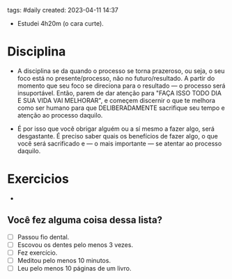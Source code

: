 tags: #daily 
created: 2023-04-11 14:37

- Estudei 4h20m (o cara curte).

# Disciplina
- A disciplina se da quando o processo se torna prazeroso, ou seja, o seu foco está no presente/processo, não no futuro/resultado. A partir do momento que seu foco se direciona para o resultado — o processo será insuportável. Então, parem de dar atenção para "FAÇA ISSO TODO DIA E SUA VIDA VAI MELHORAR", e começem discernir o que te melhora como ser humano para que DELIBERADAMENTE sacrifique seu tempo e atenção ao processo daquilo.

- É por isso que você obrigar alguém ou a sí mesmo a fazer algo, será desgastante. É preciso saber quais os benefícios de fazer algo, o que você será sacrificado e — o mais importante — se atentar ao processo daquilo. 

# Exercicios
- 

## Você fez alguma coisa dessa lista?
- [ ] Passou fio dental.
- [ ] Escovou os dentes pelo menos 3 vezes.
- [ ] Fez exercício.
- [ ] Meditou pelo menos 10 minutos.
- [ ] Leu pelo menos 10 páginas de um livro.